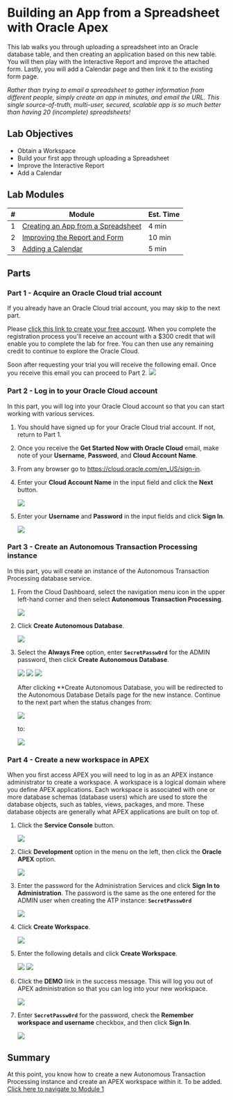 # Building an App from a Spreadsheet with Oracle Apex

This lab walks you through uploading a spreadsheet into an Oracle database table, and then creating an application based on this new table. You will then play with the Interactive Report and improve the attached form. Lastly, you will add a Calendar page and then link it to the existing form page.

*Rather than trying to email a spreadsheet to gather information from different people, simply create an app in minutes, and email the URL. This single source-of-truth, multi-user, secured, scalable app is so much better than having 20 (incomplete) spreadsheets!*

## Lab Objectives

* Obtain a Workspace
* Build your first app through uploading a Spreadsheet
* Improve the Interactive Report
* Add a Calendar

## Lab Modules

| # | Module | Est. Time |
| --- | --- | --- |
| 1 | [Creating an App from a Spreadsheet](1-building-your-first-app-creating-an-app-from-a-spreadsheet.md) | 4 min |
| 2 | [Improving the Report and Form](2-using-the-runtime-environment-improving-the-report-and-form.md) | 10 min |
| 3 | [Adding a Calendar](3-using-the-runtime-environment-adding-a-calendar.md) | 5 min |


## Parts
### **Part 1** - Acquire an Oracle Cloud trial account
If you already have an Oracle Cloud trial account, you may skip to the next part.

Please [click this link to create your free account](https://myservices.us.oraclecloud.com/mycloud/signup?language=en&sourceType). When you complete the registration process you'll receive an account with a $300 credit that will enable you to complete the lab for free. You can then use any remaining credit to continue to explore the Oracle Cloud.

Soon after requesting your trial you will receive the following email. Once you receive this email you can proceed to Part 2.
    ![](images/0/get-started-email.png)

### **Part 2** - Log in to your Oracle Cloud account
In this part, you will log into your Oracle Cloud account so that you can start working with various services.

1. You should have signed up for your Oracle Cloud trial account. If not, return to Part 1.

2. Once you receive the **Get Started Now with Oracle Cloud** email, make note of your **Username**, **Password**, and **Cloud Account Name**.

3. From any browser go to https://cloud.oracle.com/en_US/sign-in.

4. Enter your **Cloud Account Name** in the input field and click the **Next** button.

    ![](images/0/enter-oracle-cloud-account-name.png)

5. Enter your **Username** and **Password** in the input fields and click **Sign In**.

    ![](images/0/enter-user-name-and-password.png)

### **Part 3** - Create an Autonomous Transaction Processing instance
In this part, you will create an instance of the Autonomous Transaction Processing database service.

1. From the Cloud Dashboard, select the navigation menu icon in the upper left-hand corner and then select **Autonomous Transaction Processing**.

    ![](images/0/select-atp-in-nav-menu.png)

2. Click **Create Autonomous Database**.

    ![](images/0/click-create-autonomous-database.png)

3. Select the **Always Free** option, enter **```SecretPassw0rd```** for the ADMIN password, then click **Create Autonomous Database**.

    ![](images/0/atp-settings-1.png)
    ![](images/0/atp-settings-2.png)
    ![](images/0/atp-settings-3.png)

    After clicking **Create Autonomous Database, you will be redirected to the Autonomous Database Details page for the new instance. Continue to the next part when the status changes from:

    ![](images/0/status-provisioning.png)
    
    to:

    ![](images/0/status-available.png)

### **Part 4** - Create a new workspace in APEX
When you first access APEX you will need to log in as an APEX instance administrator to create a workspace. A workspace is a logical domain where you define APEX applications. Each workspace is associated with one or more database schemas (database users) which are used to store the database objects, such as tables, views, packages, and more. These database objects are generally what APEX applications are built on top of.

1. Click the **Service Console** button.

    ![](images/0/click-atp-service-console.png)

2. Click **Development** option in the menu on the left, then click the **Oracle APEX** option. 

    ![](images/0/click-oracle-apex.png)

3. Enter the password for the Administration Services and click **Sign In to Administration**. The password is the same as the one entered for the ADMIN user when creating the ATP instance: **```SecretPassw0rd```**

    ![](images/0/log-in-as-admin.png)

4. Click **Create Workspace**.

    ![](images/0/welcome-create-workspace.png)

5. Enter the following details and click **Create Workspace**.

    ![](images/0/enterdetails.png)
    ![](images/0/create-workspace.png)

6. Click the **DEMO** link in the success message. This will log you out of APEX administration so that you can log into your new workspace.

    ![](images/0/log-out-from-admin.png)

7. Enter **``SecretPassw0rd``** for the password, check the **Remember workspace and username** checkbox, and then click **Sign In**.

    ![](images/0/log-in-to-workspace.png)
    
## Summary

At this point, you know how to create a new Autonomous Transaction Processing instance and create an APEX workspace within it. To be added. [Click here to navigate to Module 1](1-building-your-first-app-creating-an-app-from-a-spreadsheet.md)


